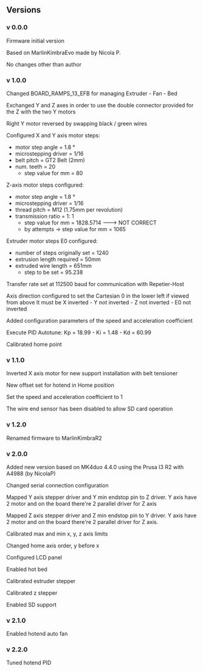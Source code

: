 ## Versions

### v 0.0.0
Firmware initial version

Based on MarlinKimbraEvo made by Nicola P.

No changes other than author

### v 1.0.0
Changed BOARD_RAMPS_13_EFB for managing Extruder - Fan - Bed

Exchanged Y and Z axes in order to use the double connector provided for the Z with the two Y motors

Right Y motor reversed by swapping black / green wires

Configured X and Y axis motor steps:
- motor step angle = 1.8 °
- microstepping driver = 1/16
- belt pitch = GT2 Belt (2mm)
- num. teeth = 20
  - step value for mm = 80

Z-axis motor steps configured:
- motor step angle = 1.8 °
- microstepping driver = 1/16
- thread pitch = M12 (1.75mm per revolution)
- transmission ratio = 1: 1
  - step value for mm = 1828.5714 ---> NOT CORRECT
  - by attempts -> step value for mm = 1065

Extruder motor steps E0 configured:
- number of steps originally set = 1240
- extrusion length required = 50mm
- extruded wire length = 651mm
  - step to be set = 95.238

Transfer rate set at 112500 baud for communication with Repetier-Host

Axis direction configured to set the Cartesian 0 in the lower left if viewed from above
It must be X inverted - Y not inverted - Z not inverted - E0 not inverted

Added configuration parameters of the speed and acceleration coefficient

Execute PID Autotune: Kp = 18.99 - Ki = 1.48 - Kd = 60.99

Calibrated home point

### v 1.1.0
Inverted X axis motor for new support installation with belt tensioner

New offset set for hotend in Home position

Set the speed and acceleration coefficient to 1

The wire end sensor has been disabled to allow SD card operation

### v 1.2.0
Renamed firmware to MarlinKimbraR2

### v 2.0.0
Added new version based on MK4duo 4.4.0 using the Prusa I3 R2 with A4988 (by NicolaP)

Changed serial connection configuration

Mapped Y axis stepper driver and Y min endstop pin to Z driver. Y axis have 2 motor and on the board there're 2 parallel driver for Z axis

Mapped Z axis stepper driver and Z min endstop pin to Y driver. Y axis have 2 motor and on the board there're 2 parallel driver for Z axis.

Calibrated max and min x, y, z axis limits

Changed home axis order, y before x

Configured LCD panel

Enabled hot bed

Calibrated estruder stepper

Calibrated z stepper

Enabled SD support

### v 2.1.0
Enabled hotend auto fan

### v 2.2.0
Tuned hotend PID

